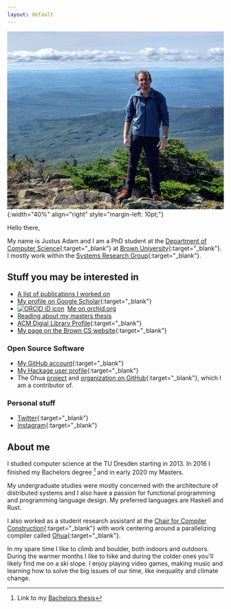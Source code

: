 ```yaml
---
layout: default
---
```


![A picture of me](/images/me.jpg){:width="40%" align="right" style="margin-left: 10pt;"}

Hello there,

My name is Justus Adam and I am a PhD student at the [Department of Computer
Science](https://cs.brown.edu){:target="_blank"} at [Brown University](https://brown.edu){:target="_blank"}. I
mostly work within the [Systems Research Group](https://systems.cs.brown.edu){:target="_blank"}.


## Stuff you may be interested in

- [A list of publications I worked on](/bib/)
- [My profile on Google Scholar]({{site.scholar_link}}){:target="_blank"}
- <div itemscope itemtype="https://schema.org/Person"><a itemprop="sameAs" content="https://orcid.org/0000-0003-4046-534X" href="https://orcid.org/0000-0003-4046-534X" target="orcid.widget" rel="me noopener noreferrer" style="vertical-align:top;"><img src="https://orcid.org/sites/default/files/images/orcid_16x16.png" style="width:1em;margin-right:.5em;" alt="ORCID iD icon">Me on orchid.org</a></div>
- [Reading about my masters thesis](/projects/masters-thesis.html)
- [ACM Digial Library Profile](https://dl.acm.org/profile/99659244337){:target="_blank"}
- [My page on the Brown CS website](https://cs.brown.edu/people/grad/jadam2/){:target="_blank"}

### Open Source Software

- [My GitHub account](https://github.com/JustusAdam){:target="_blank"}
- [My Hackage user profile](https://hackage.haskell.org/user/justus){:target="_blank"}
- The Ohua [project](https://ohua-dev.github.io) and [organization on
  GitHub](https://github.com/ohua-dev){:target="_blank"}, which I am a contributor of.

### Personal stuff

- [Twitter](https://twitter.com/justusadam_){:target="_blank"}
- [Instagram](https://instagram.com/justusadam_){:target="_blank"}

## About me

I studied computer science at the TU Dresden starting in 2013. In 2016 I
finished my Bachelors degree [^1] and in early 2020 my Masters.

My undergraduate studies were mostly concerned with the architecture of
distributed systems and I also have a passion for functional programming and
programming language design. My preferred languages are Haskell and Rust.

I also worked as a student research assistant at the [Chair for Compiler
Construction](https://cfaed.tu-dresden.de/ccc-about){:target="_blank"} with work centering around
a parallelizing compiler called [Ohua](http://ohua-dev.github.io/ohua/){:target="_blank"}.

In my spare time I like to climb and boulder, both indoors and outdoors. During
the warmer months I like to hike and during the colder ones you'll likely find
me on a ski slope. I enjoy playing video games, making music and learning how to
solve the big issues of our time, like inequality and climate change.

[^1]: Link to my [Bachelors thesis](https://cfaed.tu-dresden.de/files/user/sertel/BachelorsThesis-Justus-Adam.pdf)
[^4]: [Slides](/pdfs/forschungsprojekt.pdf) for the topic introduction presentation of for my masters thesis
[^5]: [PDF](/slides/mt-intermediate-defence.pdf) or
    [PowerPoint](/slides/mt-intermediate-defence.pptx) versions of the slides
    for my intermediate defence.
